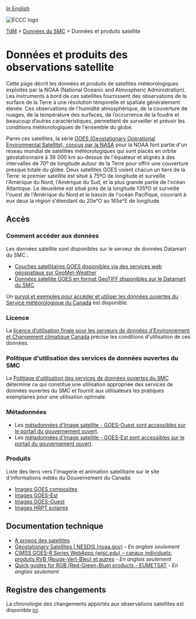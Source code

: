 [In English](readme_satellite_en.md)

![ECCC logo](../../img_eccc-logo.png)

[TdM](../../readme_fr.md) > [Données du SMC](../readme_fr.md) > Données et produits satellite

# Données et produits des observations satellite

Cette page décrit les données et produits de satellites météorologiques exploités par la NOAA (National Oceanic and Atmospheric Administration). Les instruments à bord de ces satellites fournissent des observations de la surface de la Terre à une résolution temporelle et spatiale généralement élevée. Ces observations de l'humidité atmosphérique, de la couverture de nuages, de la température des surfaces, de l’occurrence de la foudre et beaucoup d’autres caractéristiques, permettent de surveiller et prévoir les conditions météorologiques de l'ensemble du globe.

Parmi ces satellites, la série [GOES (Geostationary Operational Environmental Satellite), conçus par la NASA](https://science.nasa.gov/mission/goes/) pour la NOAA font partie d'un réseau mondial de satellites météorologiques qui sont placés en orbite géostationnaire à 36 000 km au-dessus de l'équateur et alignés à des intervalles de 70º de longitude autour de la Terre pour offrir une couverture presque totale du globe. Deux satellites GOES voient chacun un tiers de la Terre: le premier satellite est situé à 75ºO de longitude et surveille l'Amérique du Nord, l'Amérique du Sud, et la plus grande partie de l'océan Atlantique. Le deuxième est situé près de la longitude 135ºO et surveille l'ouest de l'Amérique du Nord et le bassin de l'océan Pacifique, couvrant à eux deux la région s'étendant du 20e°O au 165e°E de longitude.

## Accès

### Comment accéder aux données

Les données satellite sont disponibles sur le serveur de données Datamart du SMC :

* [Couches satellitaires GOES disponibles via des services web géospatiaux sur GeoMet-Weather](readme_satellite_geomet_fr.md)
* [Données satellite GOES en format GeoTIFF disponibles sur le Datamart du SMC](readme_satellite-datamart_fr.md)

Un [survol et exemples pour accéder et utiliser les données ouvertes du Service météorologique du Canada](../../usage/readme_fr.md) est disponible.

### Licence

La [licence d’utilisation finale pour les serveurs de données d’Environnement et Changement climatique Canada](../../licence/readme_fr.md) précise les conditions d'utilisation de ces données.

### Politique d'utilisation des services de données ouvertes du SMC

La [Politique d'utilisation des services de données ouvertes du SMC](../../usage-policy/readme_fr.md) détermine ce qui constitue une utilisation appropriée des services de données ouvertes du SMC et fournit aux utilisateurs les pratiques exemplaires pour une utilisation optimale.

### Métadonnées

* Les [métadonnées d'Image satellite - GOES-Ouest sont accessibles sur le portail du gouvernement ouvert](https://ouvert.canada.ca/data/fr/dataset/bde9b113-ab40-4d7f-a501-5cbb0b55805c).
* Les [métadonnées d'Image satellite - GOES-Est sont accessibles sur le portail du gouvernement ouvert](https://ouvert.canada.ca/data/fr/dataset/4564cbf5-9de5-4521-b007-a20d73ad6f89).

### Produits

Liste des liens vers l'imagerie et animation satellitaire sur le site d'informations météo du Gouvernement du Canada:

* [Images GOES composites](https://meteo.gc.ca/satellite/index_f.html#goes_composites)
* [Images GOES-Est](https://meteo.gc.ca/satellite/index_f.html#goes_east)
* [Images GOES-Ouest](https://meteo.gc.ca/satellite/index_f.html#goes_west)
* [Images HRPT polaires](https://meteo.gc.ca/satellite/index_f.html#hrpt)

## Documentation technique

* [A propos des satellites](https://www.canada.ca/fr/environnement-changement-climatique/services/conditions-meteorologiques-ressources-outils-generaux/satellites.html)
* [Geostationary Satellites | NESDIS (noaa.gov)](https://www.nesdis.noaa.gov/our-satellites/currently-flying/geostationary-satellites) - _En anglais seulement_
* [CIMSS GOES-R Series WebApps (wisc.edu) – canaux individuels, produits RVB (Rouge-Vert-Bleu) et autres](https://cimss.ssec.wisc.edu/goes/GOESR_QuickGuides.html) -  _En anglais seulement_
* [Quick guides for RGB (Red-Green-Blue) products - EUMETSAT](https://resources.eumetrain.org/rgb_quick_guides/index.html) - _En anglais seulement_ 
## Registre des changements 

La chronologie des changements apportés aux observations satellites est disponible [ici](changelog_satellite_fr.md).
  
